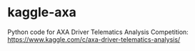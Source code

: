 kaggle-axa
==========

Python code for AXA Driver Telematics Analysis Competition: https://www.kaggle.com/c/axa-driver-telematics-analysis/
